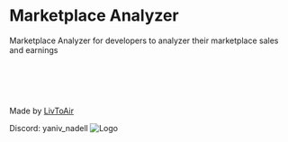 
# Marketplace Analyzer

Marketplace Analyzer for developers to analyzer their marketplace sales and earnings

⠀

⠀
##

Made by [LivToAir](https://www.livtoair.dev)

Discord: yaniv_nadell
![Logo](https://livtoair.dev/Photos/Logos/LivToAir_White.png)

